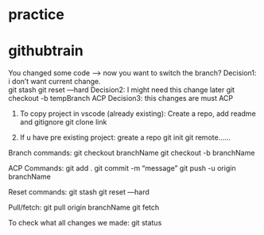 # practice
# githubtrain
You changed some code
  —> now you want to switch the branch?
		Decision1: i don’t want current change.  
				git stash 
                               git reset —hard
                Decision2: I might need this change later
                              git checkout -b tempBranch
                              ACP 
		Decision3: this changes are must
				ACP


1. To copy project in vscode (already  existing):
Create a repo, add readme and gitignore
git clone link

2. If u have pre existing project:
greate a repo
git init
git remote…… 

Branch commands:
  git checkout branchName
  git checkout -b branchName

ACP Commands:
 git add .
git commit -m “message”
git push -u origin branchName

Reset commands:
git stash 
git reset —hard

Pull/fetch:
git pull origin branchName
git fetch

To check what all changes we made:
git status